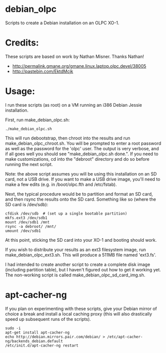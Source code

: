 # debian_olpc

Scripts to create a Debian installation on an OLPC XO-1.

# Credits:

These scripts are based on work by Nathan Misner.  Thanks Nathan!

* http://permalink.gmane.org/gmane.linux.laptop.olpc.devel/38005
* http://pastebin.com/EktdMcjk

# Usage:

I run these scripts (as root) on a VM running an i386 Debian Jessie installation.

First, run make_debian_olpc.sh:
```
./make_debian_olpc.sh
```

This will run debootstrap, then chroot into the results and run make_debian_olpc_chroot.sh.  You will be prompted to enter a root password as well as the password for the 'olpc' user.  The output is very verbose, and if all goes well you should see "make_debian_olpc.sh done.".  If you need to make customizations, cd into the "debroot" directory and do so before running the next script.

Note: the above script assumes you will be using this installation on an SD card, not a USB drive.  If you want to make a USB drive image, you'll need to make a few edits (e.g. in /boot/olpc.fth and /etc/fstab). 

Next, the typical procedure would be to partition and format an SD card, and then rsync the results onto the SD card.  Something like so (where the SD card is /dev/sdb):

```
cfdisk /dev/sdb  # (set up a single bootable partition)
mkfs.ext3 /dev/sdb1
mount /dev/sdb1 /mnt
rsync -a debroot/ /mnt/
umount /dev/sdb1
```

At this point, sticking the SD card into your XO-1 and booting should work.

If you wish to distribute your results as an ext3 filesystem image, run make_debian_olpc_ext3.sh.  This will produce a 511MB file named 'ext3.fs'.

I had intended to create another script to create a complete disk image (including partition table), but I haven't figured out how to get it working yet.  The non-working script is called make_debian_olpc_sd_card_img.sh.

# apt-cacher-ng

If you plan on experimenting with these scripts, give your Debian mirror of choice a break and install a local caching proxy (this will also drastically speed up subsequent runs of the scripts).

```
sudo -i
apt-get install apt-cacher-ng
echo http://debian.mirrors.pair.com/debian/ > /etc/apt-cacher-ng/backends_debian.default
/etc/init.d/apt-cacher-ng restart
```
